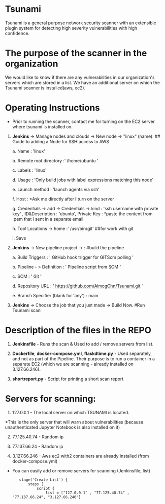 # Tsunami
Tsunami is a general purpose network security scanner with an extensible plugin
system for detecting high severity vulnerabilities with high confidence.

# The purpose of the scanner in the organization
We would like to know if there are any vulnerabilities in our organization's servers which are stored in a list. We have an additional server on which the Tsunami scanner is installed(aws, ec2).

# Operating Instructions
* Prior to running the scanner, contact me for turning on the EC2 server where tsunami is installed on.


1. **Jenkins** -> Manage nodes and clouds -> New node -> "linux" (name):             ## Guide to adding a Node for SSH access to AWS

     a. Name : 'linux'
     
     b. Remote root directory :' /home/ubuntu '
     
     c. Labels : 'linux'
     
     d. Usage : 'Only build jobs with label expressions matching this node'
     
     e. Launch method : 'launch agents via ssh'
     
     f. Host :  *Ask me directly after I turn on the server
     
     g. Credentials -> add -> Credentials -> kind : 'ssh username with private key' , ID&Description : 'ubunto', Private Key : *paste the content from .pem that i sent         in a separate email  
     
     h. Tool Locations -> home :' /usr/bin/git' ##for work with git
     
     i. Save
     
     
     
     
2. **Jenkins** -> New pipeline project -> :   #build the pipeline

     a. Build Triggers : ' GitHub hook trigger for GITScm polling '
     
     b. Pipeline - > Definition : ' Pipeline script from SCM  ' 
     
     c. SCM : ' Git '
     
     d. Repository URL : ' https://github.com/AlmogChn/Tsunami.git '
     
     e. Branch Specifier (blank for 'any') : main
     
     
     

3. **Jenkins** -> Choose the job that you just made -> Build Now.      #Run Tsunami scan 




# Description of the files in the REPO

1. **Jenkinsfile** - Runs the scan & Used to add / remove servers from list.

2. **Dockerfile**, **docker-compose.yml**, **flaskdtime.py** - Used separately, and not as part of the Pipeline. Their purpose is to run a container in a separate EC2 (which we are scanning - already installed on 3.127.66.246).

3. **shortreport.py** - Script for printing a short scan report.
     
     
     
# Servers for scanning:

1. 127.0.0.1 - The local server on which TSUNAMI is located.

*This is the only server that will warn about vulnerabilities (because unauthenticated Jupyter Notebook is also installed on it)

2. 77.125.40.74 - Random ip

3. 77.137.66.24 - Random ip

4. 3.127.66.246 - Aws ec2 with2 containers are already installed (from docker-compose.yml) 

* You can easily add or remove servers for scanning (Jenkinsfile, list) 
     ```
        stage('Create List') {
            steps {
                script {
                    list = ["127.0.0.1" , "77.125.40.74" , "77.137.66.24", "3.127.66.246"]
     ```
